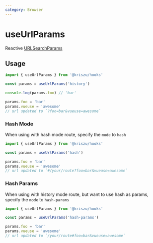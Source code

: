```yaml
---
category: Browser
---
```


# useUrlParams

Reactive [URLSearchParams](https://developer.mozilla.org/en-US/docs/Web/API/URLSearchParams)

## Usage

```js
import { useUrlParams } from '@kriszu/hooks'

const params = useUrlParams('history')

console.log(params.foo) // 'bar'

params.foo = 'bar'
params.vueuse = 'awesome'
// url updated to `?foo=bar&vueuse=awesome`
```

### Hash Mode

When using with hash mode route, specify the `mode` to `hash`

```js
import { useUrlParams } from '@kriszu/hooks'

const params = useUrlParams('hash')

params.foo = 'bar'
params.vueuse = 'awesome'
// url updated to `#/your/route?foo=bar&vueuse=awesome`
```

### Hash Params

When using with history mode route, but want to use hash as params, specify the `mode` to `hash-params`

```js
import { useUrlParams } from '@kriszu/hooks'

const params = useUrlParams('hash-params')

params.foo = 'bar'
params.vueuse = 'awesome'
// url updated to `/your/route#foo=bar&vueuse=awesome`
```
